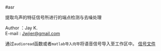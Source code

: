 #asr

提取鸟声的特征信号所进行的端点检测与去噪处理

Author ：Jay K.  
E-mail   : Jwjier@gmail.com

通过`audioread`函数或者`matlab导入向导`将语音信号导入至工作区中。  [信号文件](/测试.wav)  
